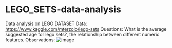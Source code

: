 # LEGO_SETS-data-analysis

Data analysis on LEGO DATASET
Data: https://www.kaggle.com/mterzolo/lego-sets
Questions: What is the average suggested age for lego sets?, the relationship between different numeric features.
Observations: ![image](https://user-images.githubusercontent.com/88727996/129222419-9203a6b1-0cdc-4428-bd8a-f213f1b2354c.png)

